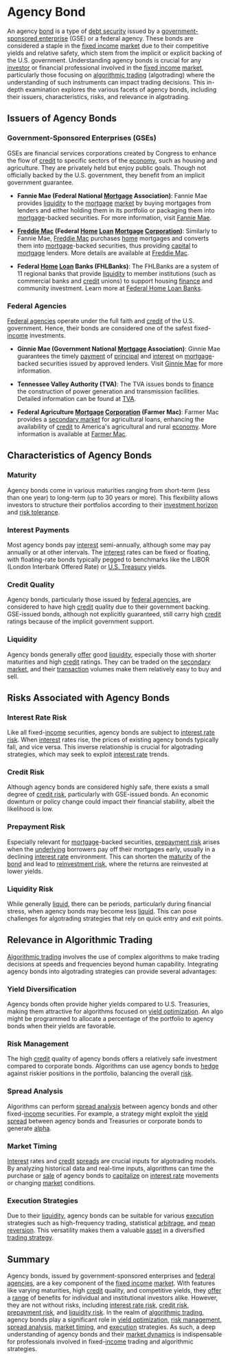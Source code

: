 # Agency Bond

An agency [bond](../b/bond.md) is a type of [debt security](../d/debt_security.md) issued by a [government-sponsored enterprise](../g/government-sponsored_enterprise.md) (GSE) or a federal agency. These bonds are considered a staple in the [fixed income](../f/fixed_income.md) [market](../m/market.md) due to their competitive yields and relative safety, which stem from the implicit or explicit backing of the U.S. government. Understanding agency bonds is crucial for any [investor](../i/investor.md) or financial professional involved in the [fixed income](../f/fixed_income.md) [market](../m/market.md), particularly those focusing on [algorithmic trading](../a/accountability.md) (algotrading) where the understanding of such instruments can impact trading decisions. This in-depth examination explores the various facets of agency bonds, including their issuers, characteristics, risks, and relevance in algotrading.

## Issuers of Agency Bonds

### Government-Sponsored Enterprises (GSEs)

GSEs are financial services corporations created by Congress to enhance the flow of [credit](../c/credit.md) to specific sectors of the [economy](../e/economy.md), such as housing and agriculture. They are privately held but enjoy public goals. Though not officially backed by the U.S. government, they benefit from an implicit government guarantee.

- **Fannie Mae (Federal National [Mortgage](../m/mortgage.md) Association)**: Fannie Mae provides [liquidity](../l/liquidity.md) to the [mortgage](../m/mortgage.md) [market](../m/market.md) by buying mortgages from lenders and either holding them in its portfolio or packaging them into [mortgage](../m/mortgage.md)-backed securities. For more information, visit [Fannie Mae](https://www.fanniemae.com/).

- **[Freddie Mac](../f/freddie_mac.md) (Federal [Home](../h/home.md) [Loan](../l/loan.md) [Mortgage](../m/mortgage.md) [Corporation](../c/corporation.md))**: Similarly to Fannie Mae, [Freddie Mac](../f/freddie_mac.md) purchases [home](../h/home.md) mortgages and converts them into [mortgage](../m/mortgage.md)-backed securities, thus providing [capital](../c/capital.md) to [mortgage](../m/mortgage.md) lenders. More details are available at [Freddie Mac](https://www.freddiemac.com/).

- **Federal [Home](../h/home.md) [Loan](../l/loan.md) Banks (FHLBanks)**: The FHLBanks are a system of 11 regional banks that provide [liquidity](../l/liquidity.md) to member institutions (such as commercial banks and [credit](../c/credit.md) unions) to support housing [finance](../f/finance.md) and community investment. Learn more at [Federal Home Loan Banks](https://www.fhlb-of.com/).

### Federal Agencies

[Federal agencies](../f/federal_agencies.md) operate under the full faith and [credit](../c/credit.md) of the U.S. government. Hence, their bonds are considered one of the safest fixed-[income](../i/income.md) investments.

- **Ginnie Mae (Government National [Mortgage](../m/mortgage.md) Association)**: Ginnie Mae guarantees the timely [payment](../p/payment.md) of [principal](../p/principal.md) and [interest](../i/interest.md) on [mortgage](../m/mortgage.md)-backed securities issued by approved lenders. Visit [Ginnie Mae](https://www.ginniemae.gov/) for more information.

- **Tennessee Valley Authority (TVA)**: The TVA issues bonds to [finance](../f/finance.md) the construction of power generation and transmission facilities. Detailed information can be found at [TVA](https://www.tva.com/).

- **Federal Agriculture [Mortgage](../m/mortgage.md) [Corporation](../c/corporation.md) (Farmer Mac)**: Farmer Mac provides a [secondary market](../s/secondary_market.md) for agricultural loans, enhancing the availability of [credit](../c/credit.md) to America's agricultural and rural [economy](../e/economy.md). More information is available at [Farmer Mac](https://www.farmermac.com/).

## Characteristics of Agency Bonds

### Maturity

Agency bonds come in various maturities ranging from short-term (less than one year) to long-term (up to 30 years or more). This flexibility allows investors to structure their portfolios according to their [investment horizon](../i/investment_horizon.md) and [risk tolerance](../r/risk_tolerance.md).

### Interest Payments

Most agency bonds pay [interest](../i/interest.md) semi-annually, although some may pay annually or at other intervals. The [interest](../i/interest.md) rates can be fixed or floating, with floating-rate bonds typically pegged to benchmarks like the LIBOR (London Interbank Offered Rate) or [U.S. Treasury](../u/u.s._treasury.md) yields.

### Credit Quality

Agency bonds, particularly those issued by [federal agencies](../f/federal_agencies.md), are considered to have high [credit](../c/credit.md) quality due to their government backing. GSE-issued bonds, although not explicitly guaranteed, still carry high [credit](../c/credit.md) ratings because of the implicit government support. 

### Liquidity

Agency bonds generally [offer](../o/offer.md) good [liquidity](../l/liquidity.md), especially those with shorter maturities and high [credit](../c/credit.md) ratings. They can be traded on the [secondary market](../s/secondary_market.md), and their [transaction](../t/transaction.md) volumes make them relatively easy to buy and sell.

## Risks Associated with Agency Bonds

### Interest Rate Risk

Like all fixed-[income](../i/income.md) securities, agency bonds are subject to [interest rate risk](../i/interest_rate_risk.md). When [interest](../i/interest.md) rates rise, the prices of existing agency bonds typically fall, and vice versa. This inverse relationship is crucial for algotrading strategies, which may seek to exploit [interest rate](../i/interest_rate.md) trends.

### Credit Risk

Although agency bonds are considered highly safe, there exists a small degree of [credit risk](../c/credit_risk.md), particularly with GSE-issued bonds. An economic downturn or policy change could impact their financial stability, albeit the likelihood is low.

### Prepayment Risk

Especially relevant for [mortgage](../m/mortgage.md)-backed securities, [prepayment risk](../p/prepayment_risk.md) arises when the [underlying](../u/underlying.md) borrowers pay off their mortgages early, usually in a declining [interest rate](../i/interest_rate.md) environment. This can shorten the [maturity](../m/maturity.md) of the [bond](../b/bond.md) and lead to [reinvestment risk](../r/reinvestment_risk.md), where the returns are reinvested at lower yields.

### Liquidity Risk

While generally [liquid](../l/liquid.md), there can be periods, particularly during financial stress, when agency bonds may become less [liquid](../l/liquid.md). This can pose challenges for algotrading strategies that rely on quick entry and exit points.

## Relevance in Algorithmic Trading

[Algorithmic trading](../a/accountability.md) involves the use of complex algorithms to make trading decisions at speeds and frequencies beyond human capability. Integrating agency bonds into algotrading strategies can provide several advantages:

### Yield Diversification

Agency bonds often provide higher yields compared to U.S. Treasuries, making them attractive for algorithms focused on [yield optimization](../y/yield_optimization.md). An algo might be programmed to allocate a percentage of the portfolio to agency bonds when their yields are favorable.

### Risk Management

The high [credit](../c/credit.md) quality of agency bonds offers a relatively safe investment compared to corporate bonds. Algorithms can use agency bonds to [hedge](../h/hedge.md) against riskier positions in the portfolio, balancing the overall [risk](../r/risk.md).

### Spread Analysis

Algorithms can perform [spread analysis](../s/spread_analysis.md) between agency bonds and other fixed-[income](../i/income.md) securities. For example, a strategy might exploit the [yield spread](../y/yield_spread.md) between agency bonds and Treasuries or corporate bonds to generate [alpha](../a/alpha.md).

### Market Timing

[Interest](../i/interest.md) rates and [credit](../c/credit.md) [spreads](../s/spreads.md) are crucial inputs for algotrading models. By analyzing historical data and real-time inputs, algorithms can time the purchase or [sale](../s/sale.md) of agency bonds to [capitalize](../c/capitalize.md) on [interest rate](../i/interest_rate.md) movements or changing [market](../m/market.md) conditions.

### Execution Strategies

Due to their [liquidity](../l/liquidity.md), agency bonds can be suitable for various [execution](../e/execution.md) strategies such as high-frequency trading, statistical [arbitrage](../a/arbitrage.md), and [mean reversion](../m/mean_reversion.md). This versatility makes them a valuable [asset](../a/asset.md) in a diversified [trading strategy](../t/trading_strategy.md).

## Summary

Agency bonds, issued by government-sponsored enterprises and [federal agencies](../f/federal_agencies.md), are a key component of the [fixed income](../f/fixed_income.md) [market](../m/market.md). With features like varying maturities, high [credit](../c/credit.md) quality, and competitive yields, they [offer](../o/offer.md) a [range](../r/range.md) of benefits for individual and institutional investors alike. However, they are not without risks, including [interest rate risk](../i/interest_rate_risk.md), [credit risk](../c/credit_risk.md), [prepayment risk](../p/prepayment_risk.md), and [liquidity risk](../l/liquidity_risk.md). In the realm of [algorithmic trading](../a/accountability.md), agency bonds play a significant role in [yield optimization](../y/yield_optimization.md), [risk management](../r/risk_management.md), [spread analysis](../s/spread_analysis.md), [market timing](../m/market_timing.md), and [execution](../e/execution.md) strategies. As such, a deep understanding of agency bonds and their [market dynamics](../m/market_dynamics.md) is indispensable for professionals involved in fixed-[income](../i/income.md) trading and algorithmic strategies.